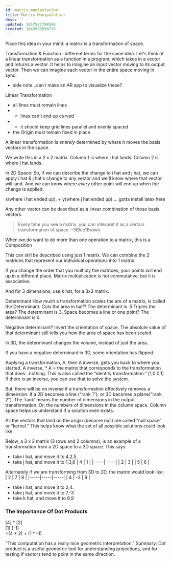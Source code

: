 ```yaml
---
id: matrix-manipulation
title: Matrix Manipulation
desc: ''
updated: 1657571798596
created: 1643988598713
---
```


Place this idea in your mind: a matrix is a transformation of space. 

Transformation & Function : different terms for the same idea.
Let's think of a linear transformation as a function in a program, which takes in a vector and returns a vector. 
It helps to imagine an input vector *moving* to its output vector.
Then we can imagine each vector in the entire space moving in sync.

- side note...can I make an AR app to visualize these?

Linear Transformation
- all lines must remain lines
- - lines can't end up curved
- - it should keep grid lines parallel and evenly spaced
- the Origin must remain fixed in place

A linear transformation is *entirely* determined by where it moves the basis vectors in the space.

We write this in a 2 x 2 matrix.
Column 1 is where i hat lands.
Column 2 is where j hat lands. 

In 2D Space:
So, if we can describe the change to i hat and j hat, we can apply i hat & j hat's change to any vector and we'll know where that vector will land. And we can know where *every* other point will end up when the change is applied.

x(where i hat ended up), + y(where j hat ended up) ... gotta install latex here

Any other vector can be described as a linear combination of those basis vectors. 

> Every time you see a matrix, you can interpret it as a certain transformation of space. -3Blue1Brown

When we do want to do more than one operation to a matrix, this is a Composition

This can still be described using just 1 matrix. 
We can combine the 2 matrices that represent our individual operations into 1 matrix. 

If you change the order that you multiply the matrices, your points will end up in a different place. 
Matrix multiplication is not commutative, but it is associative. 

And for 3 dimensions, use k hat, for a 3x3 matrix.

Determinant
How much a transformation scales the are of a matrix, is called the Determinant.
Cuts the area in half? The determinant is .5
Triples the area? The determinant is 3.
Space becomes a line or one point? The determinant is 0. 

Negative determinant?
Invert the orientation of space.
The absolute value of that determinant still tells you how the area of space has been scaled.

In 3D, the determinant changes the volume, instead of just the area.

If you have a negative determinant in 3D, some orientation has flipped.


Applying a transformation, A, then A inverse, gets you back to where you started. 
A inverse, * A = the matrix that corresponds to the transformation that does…nothing. This is also called the “identity transformation.”
[1,0
0,1]
If there is an inverse, you can use that to solve the system.

But, there will be no inverse if a transformation effectively removes a dimension. If a 2D becomes a line (“rank 1”), or 3D becomes a plane(“rank 2”).
The ‘rank’ means the number of dimensions in the output transformation.
Or, the numbers of dimensions in the column space.
Column space helps us understand if a solution even exists.


All the vectors that land on the origin (become null) are called “null space” or “kernel.”
This helps know what the set of all possible solutions could look like.

Below, a 3 x 2 matrix (3 rows and 2 columns), is an example of a transformation from a 2D space to a 3D space.
This says: 
- take i hat, and move it to 4,2,5.
- take j hat, and move it to 1,3,6
| 4   | 1   |
|-----|-----|
| 2   | 3   |
| 5   | 6   |

Alternately if we are transforming from 3D to 2D, the matrix would look like:
| 2   | 7   | 8   |
|-----|-----|-----|
| 4   | -3  | 9   |
- take i hat, and move it to 2,4.
- take j hat, and move it to 7,-3
- take k hat, and move it to 8,9


### The Importance Of Dot Products

[4] * [2]</br>
[1]	[-1]</br>
=(4 * 2) + (1 * -1)

“This computation has a really nice geometric interpretation.”
Summary: Dot product is a useful geometric tool for understanding projections, and for testing if vectors tend to point in the same direction.



